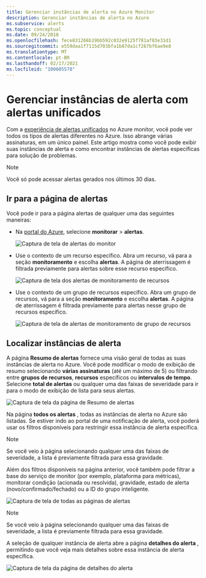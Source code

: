 ```yaml
---
title: Gerenciar instâncias de alerta no Azure Monitor
description: Gerenciar instâncias de alerta no Azure
ms.subservice: alerts
ms.topic: conceptual
ms.date: 09/24/2018
ms.openlocfilehash: fece831266b19bb592c032e9125f781af83e31d1
ms.sourcegitcommit: e559daa1f7115d703bfa1b87da1cf267bf6ae9e8
ms.translationtype: MT
ms.contentlocale: pt-BR
ms.lasthandoff: 02/17/2021
ms.locfileid: "100605578"
---
```

# <a name="manage-alert-instances-with-unified-alerts"></a>Gerenciar instâncias de alerta com alertas unificados

Com a [experiência de alertas unificados](../platform/alerts-overview.md) no Azure monitor, você pode ver todos os tipos de alertas diferentes no Azure. Isso abrange várias assinaturas, em um único painel. Este artigo mostra como você pode exibir suas instâncias de alerta e como encontrar instâncias de alertas específicas para solução de problemas.

> [!NOTE]
> Você só pode acessar alertas gerados nos últimos 30 dias.

## <a name="go-to-the-alerts-page"></a>Ir para a página de alertas

Você pode ir para a página alertas de qualquer uma das seguintes maneiras:

- Na [portal do Azure](https://portal.azure.com/), selecione **monitorar**  >  **alertas**.  

     ![Captura de tela de alertas do monitor](media/alerts-managing-alert-instances/monitoring-alerts-managing-alert-instances-toc.jpg)
  
- Use o contexto de um recurso específico. Abra um recurso, vá para a seção **monitoramento** e escolha **alertas**. A página de aterrissagem é filtrada previamente para alertas sobre esse recurso específico.

     ![Captura de tela dos alertas de monitoramento de recursos](media/alerts-managing-alert-instances/alert-resource.JPG)

- Use o contexto de um grupo de recursos específico. Abra um grupo de recursos, vá para a seção **monitoramento** e escolha **alertas**. A página de aterrissagem é filtrada previamente para alertas nesse grupo de recursos específico.    

     ![Captura de tela de alertas de monitoramento de grupo de recursos](media/alerts-managing-alert-instances/alert-rg.JPG)

## <a name="find-alert-instances"></a>Localizar instâncias de alerta

A página **Resumo de alertas** fornece uma visão geral de todas as suas instâncias de alerta no Azure. Você pode modificar o modo de exibição de resumo selecionando **várias assinaturas** (até um máximo de 5) ou filtrando entre **grupos de recursos**, **recursos** específicos ou **intervalos de tempo**. Selecione **total de alertas** ou qualquer uma das faixas de severidade para ir para o modo de exibição de lista para seus alertas.     

![Captura de tela da página de Resumo de alertas](media/alerts-managing-alert-instances/alerts-summary.jpg)
 
Na página **todos os alertas** , todas as instâncias de alerta no Azure são listadas. Se estiver indo ao portal de uma notificação de alerta, você poderá usar os filtros disponíveis para restringir essa instância de alerta específica.

> [!NOTE]
> Se você veio à página selecionando qualquer uma das faixas de severidade, a lista é previamente filtrada para essa gravidade.

Além dos filtros disponíveis na página anterior, você também pode filtrar a base do serviço de monitor (por exemplo, plataforma para métricas), monitorar condição (acionada ou resolvida), gravidade, estado de alerta (novo/confirmado/fechado) ou a ID do grupo inteligente.

![Captura de tela de todas as páginas de alertas](media/alerts-managing-alert-instances/all-alerts.jpg)

> [!NOTE]
> Se você veio à página selecionando qualquer uma das faixas de severidade, a lista é previamente filtrada para essa gravidade.

A seleção de qualquer instância de alerta abre a página **detalhes do alerta** , permitindo que você veja mais detalhes sobre essa instância de alerta específica.   

![Captura de tela da página de detalhes do alerta](media/alerts-managing-alert-instances/alert-details.jpg)